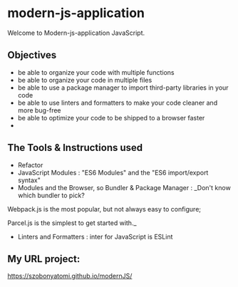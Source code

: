 # modern-js-application

Welcome to Modern-js-application JavaScript.

## Objectives

- be able to organize your code with multiple functions
- be able to organize your code in multiple files
- be able to use a package manager to import third-party libraries in your code
- be able to use linters and formatters to make your code cleaner and more bug-free
- be able to optimize your code to be shipped to a browser faster
-

## The Tools & Instructions used

- Refactor
- JavaScript Modules : "ES6 Modules" and the "ES6 import/export syntax"
- Modules and the Browser, so Bundler & Package Manager :
  \_Don't know which bundler to pick?

Webpack.js
is the most popular, but not always easy to configure;

Parcel.js
is the simplest to get started with.\_

- Linters and Formatters : inter for JavaScript is
  ESLint

## My URL project:

https://szobonyatomi.github.io/modernJS/
